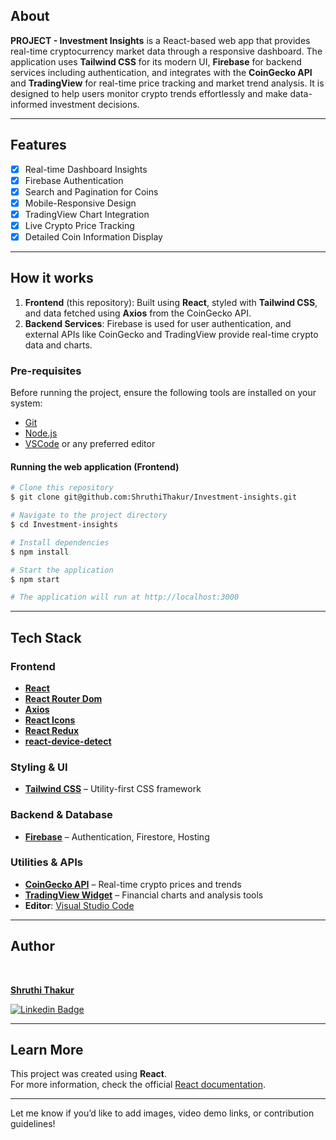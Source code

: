 ## About

**PROJECT - Investment Insights** is a React-based web app that provides real-time cryptocurrency market data through a responsive dashboard. The application uses **Tailwind CSS** for its modern UI, **Firebase** for backend services including authentication, and integrates with the **CoinGecko API** and **TradingView** for real-time price tracking and market trend analysis. It is designed to help users monitor crypto trends effortlessly and make data-informed investment decisions.

---

## Features

- [x] Real-time Dashboard Insights
- [x] Firebase Authentication
- [x] Search and Pagination for Coins
- [x] Mobile-Responsive Design
- [x] TradingView Chart Integration
- [x] Live Crypto Price Tracking
- [x] Detailed Coin Information Display

---

## How it works

1. **Frontend** (this repository): Built using **React**, styled with **Tailwind CSS**, and data fetched using **Axios** from the CoinGecko API.
2. **Backend Services**: Firebase is used for user authentication, and external APIs like CoinGecko and TradingView provide real-time crypto data and charts.

### Pre-requisites

Before running the project, ensure the following tools are installed on your system:
- [Git](https://git-scm.com)
- [Node.js](https://nodejs.org/en/)
- [VSCode](https://code.visualstudio.com/) or any preferred editor

#### Running the web application (Frontend)

```bash
# Clone this repository
$ git clone git@github.com:ShruthiThakur/Investment-insights.git

# Navigate to the project directory
$ cd Investment-insights

# Install dependencies
$ npm install

# Start the application
$ npm start

# The application will run at http://localhost:3000
```

---

## Tech Stack

### **Frontend**
- **[React](https://reactjs.org/)**
- **[React Router Dom](https://reactrouter.com/)**
- **[Axios](https://axios-http.com/)**
- **[React Icons](https://react-icons.github.io/react-icons/)**
- **[React Redux](https://redux.js.org/)**
- **[react-device-detect](https://github.com/duskload/react-device-detect)**

### **Styling & UI**
- **[Tailwind CSS](https://tailwindcss.com/)** – Utility-first CSS framework

### **Backend & Database**
- **[Firebase](https://firebase.google.com/)** – Authentication, Firestore, Hosting

### **Utilities & APIs**
- **[CoinGecko API](https://www.coingecko.com/en/api)** – Real-time crypto prices and trends
- **[TradingView Widget](https://www.tradingview.com/widget/)** – Financial charts and analysis tools
- **Editor**: [Visual Studio Code](https://code.visualstudio.com/)

---

## Author

<a href="https://www.linkedin.com/in/shruthi-thakur/">
  <br />
  <p><b>Shruthi Thakur</b></p>
</a>

[![Linkedin Badge](https://img.shields.io/badge/-Shruthi%20Thakur-blue?style=flat-square&logo=Linkedin&logoColor=white&link=https://www.linkedin.com/in/shruthi-thakur/)](https://www.linkedin.com/in/shruthi-thakur/)

---

## Learn More

This project was created using **React**.  
For more information, check the official [React documentation](https://reactjs.org/docs/getting-started.html).

---

Let me know if you’d like to add images, video demo links, or contribution guidelines!
